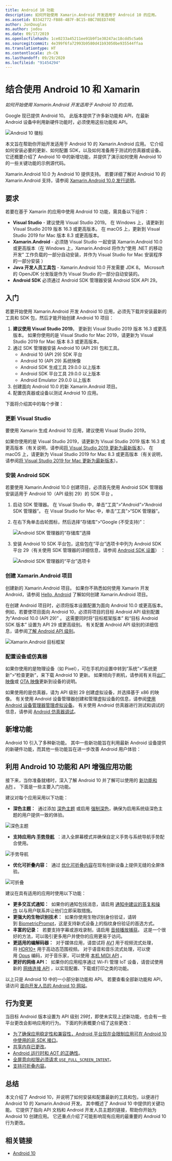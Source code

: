 ```yaml
---
title: Android 10 功能
description: 如何开始使用 Xamarin.Android 开发适用于 Android 10 的应用。
ms.assetid: B3342772-FB88-4B7F-BC15-8BC78EED749E
author: JonDouglas
ms.author: jodou
ms.date: 09/17/2019
ms.openlocfilehash: 1ce0233a45211ee91b9f1e30247ac18cdd5c5a66
ms.sourcegitcommit: 4e399f6fa72993b9580d41b93050be935544ffaa
ms.translationtype: HT
ms.contentlocale: zh-CN
ms.lasthandoff: 09/29/2020
ms.locfileid: "91454294"
---
```

# <a name="android-10-with-xamarin"></a>结合使用 Android 10 和 Xamarin

_如何开始使用 Xamarin.Android 开发适用于 Android 10 的应用。_

Google 现已提供 Android 10。 此版本提供了许多新功能和 API，在最新 Android 设备中利用新硬件功能时，必须使用这些功能和 API。

![Android 10 徽标](~/android/platform/android-10-images/android10_black.png)

本文旨在帮助你开始开发适用于 Android 10 的 Xamarin.Android 应用。 它介绍如何安装必要的更新、如何配置 SDK，以及如何准备用于测试的仿真器或设备。 它还概要介绍了 Android 10 中的新增功能，并提供了演示如何使用 Android 10 的一些关键功能的示例源代码。

Xamarin.Android 10.0 为 Android 10 提供支持。 若要详细了解对 Android 10 的 Xamarin.Android 支持，请参阅 [Xamarin.Android 10.0 发行说明](/xamarin/android/release-notes/10/10.0)。

## <a name="requirements"></a>要求

若要在基于 Xamarin 的应用中使用 Android 10 功能，需具备以下组件：

- **Visual Studio** - 建议使用 Visual Studio 2019。 在 Windows 上，请更新到 Visual Studio 2019 版本 16.3 或更高版本。 在 macOS 上，更新到 Visual Studio 2019 for Mac 版本 8.3 或更高版本。
- **Xamarin.Android** - 必须随 Visual Studio 一起安装 Xamarin.Android 10.0 或更高版本（在 Windows 上，Xamarin.Android 将作为“使用 .NET 的移动开发”  工作负载的一部分自动安装，并作为 Visual Studio for Mac 安装程序的一部分安装  ）
- **Java 开发人员工具包** - Xamarin.Android 10.0 开发需要 JDK 8。 Microsoft 的 OpenJDK 分发版是作为 Visual Studio 的一部分自动安装的。
- **Android SDK** 必须通过 Android SDK 管理器安装 Android SDK API 29。

## <a name="get-started"></a>入门

若要开始使用 Xamarin.Android 开发 Android 10 应用，必须先下载并安装最新的工具和 SDK 包，然后才能开始创建 Android 10 项目：

1. **建议使用 Visual Studio 2019**。 更新到 Visual Studio 2019 版本 16.3 或更高版本。 如果你使用的是 Visual Studio for Mac 2019，请更新为 Visual Studio 2019 for Mac 版本 8.3 或更高版本。
2. 通过 SDK 管理器安装 Android 10 (API 29)  包和工具。
    - Android 10 (API 29) SDK 平台
    - Android 10 (API 29) 系统映像
    - Android SDK 生成工具 29.0.0 以上版本
    - Android SDK 平台工具 29.0.0 以上版本
    - Android Emulator 29.0.0 以上版本
3. 创建面向 Android 10.0 的新 Xamarin.Android 项目。
4. 配置仿真器或设备以测试 Android 10 应用。

下面将介绍其中的每个步骤：

### <a name="update-visual-studio"></a>更新 Visual Studio

要使用 Xamarin 生成 Android 10 应用，建议使用 Visual Studio 2019。

如果你使用的是 Visual Studio 2019，请更新为 Visual Studio 2019 版本 16.3 或更高版本（有关说明，请参阅[将 Visual Studio 2019 更新为最新版本](/visualstudio/install/update-visual-studio)）。 在 macOS 上，请更新为 Visual Studio 2019 for Mac 8.3 或更高版本（有关说明，请参阅[将 Visual Studio 2019 for Mac 更新为最新版本](/visualstudio/mac/update)）。

### <a name="install-the-android-sdk"></a>安装 Android SDK

若要使用 Xamarin.Android 10.0 创建项目，必须首先使用 Android SDK 管理器安装适用于 Android 10（API 级别 29）的 SDK 平台  。

1. 启动 SDK 管理器。 在 Visual Studio 中，单击“工具”>“Android”>“Android SDK 管理器”。  在 Visual Studio for Mac 中，单击“工具”>“SDK 管理器”。 
2. 在右下角单击齿轮图标，然后选择“存储库”>“Google (不受支持)”： 

    ![Android SDK 管理器的“存储库”选择](~/android/platform/android-10-images/sdkrepository.png)

3. 安装 Android 10 SDK 平台包，这些包在“平台”选项卡中列为 Android SDK 平台 29（有关使用 SDK 管理器的详细信息，请参阅 [Android SDK 设置](../get-started/installation/android-sdk.md)）    ：

    ![Android SDK 管理器的“平台”选项卡](~/android/platform/android-10-images/sdkplatforms.png)

### <a name="create-a-xamarinandroid-project"></a>创建 Xamarin.Android 项目

创建新的 Xamarin.Android 项目。 如果你不熟悉如何使用 Xamarin 开发 Android，请参阅 [Hello, Android](../get-started/hello-android/index.md) 了解如何创建 Xamarin.Android 项目。

在创建 Android 项目时，必须将版本设置配置为面向 Android 10.0 或更高版本。 例如，若要使项目面向 Android 10，必须将项目的目标 Android API 级别配置为“Android 10.0 (API 29)”  。 这需要同时将“目标框架版本”  和“目标 Android SDK 版本”  设置为 API 29 或更高级别。 有关配置 Android API 级别的详细信息，请参阅[了解 Android API 级别](../app-fundamentals/android-api-levels.md)。

![Xamarin.Android 目标框架](~/android/platform/android-10-images/targetframework.png)

### <a name="configure-a-device-or-emulator"></a>配置设备或仿真器

如果你使用的是物理设备（如 Pixel），可在手机的设置中转到“系统”>“系统更新”>“检查更新”，来下载 Android 10 更新。 如果倾向于刷机，请参阅有关将[出厂映像](https://developers.google.com/android/images)或 [OTA 映像](https://developers.google.com/android/ota)更新到设备的说明。

如果使用的是仿真器，请为 API 级别 29 创建虚拟设备，并选择基于 x86 的映像。 有关使用 Android 设备管理器创建和管理虚拟设备的信息，请参阅[使用 Android 设备管理器管理虚拟设备](../get-started/installation/android-emulator/device-manager.md)。 有关使用 Android 仿真器进行测试和调试的信息，请参阅 [Android 仿真器调试](../deploy-test/debugging/debug-on-emulator.md)。

## <a name="new-features"></a>新增功能

Android 10 引入了多种新功能。 其中一些新功能旨在利用最新 Android 设备提供的新硬件功能，而其他一些功能旨在进一步改善 Android 用户体验：

## <a name="enhance-your-app-with-android-10-features-and-apis"></a>利用 Android 10 功能和 API 增强应用功能

接下来，当你准备就绪时，深入了解 Android 10 并了解可以使用的 [新功能和 API](https://developer.android.com/preview/api-overview.html) 。 下面是一些主要入门功能。

建议对每个应用采用以下功能：

- **深色主题：**  通过添加 [深色主题](https://developer.android.com/preview/features/darktheme) 或启用 [强制深色](https://developer.android.com/preview/features/darktheme#force_dark)，确保为启用系统级深色主题的用户提供一致的体验。

![深色主题](~/android/platform/android-10-images/darktheme.png)

- **支持应用内 [手势导航](https://developer.android.com/preview/features/gesturalnav)**  ：进入全屏幕模式并确保自定义手势与系统导航手势配合使用。

![手势导航](~/android/platform/android-10-images/gesturenavigation.png)

- **优化可折叠内容：**  通过 [优化可折叠内容](https://developer.android.com/preview/features/foldables)在现有创新设备上提供无缝的全屏体验。

![可折叠](~/android/platform/android-10-images/foldable.png)

建议在具有适用的应用时使用以下功能：

- **更多交互式通知：**  如果你的通知包括消息，请启用 [通知中建议的答复和操作](https://developer.android.com/preview/features#smart-suggestions) 以与用户联系并让他们立即采取措施。
- **更强大的生物识别技术：**  如果你使用生物识别身份验证，请转到 [BiometricPrompt](https://developer.android.com/reference/androidx/biometric/BiometricPrompt)，这是支持新式设备上的指纹身份验证的首选方式。
- **丰富的记录：**  若要支持字幕或游戏录制，请启用 [音频播放捕获](https://developer.android.com/preview/features/playback-capture)。 这是一个很好的方法，可以吸引更多用户并使你的应用更易于访问。
- **更适用的编解码器：**  对于媒体应用，请尝试将 [AV1](https://en.wikipedia.org/wiki/AV1) 用于视频流式处理，将 [HDR10+](https://en.wikipedia.org/wiki/High-dynamic-range_video#HDR10+) 用于高动态范围视频。 对于语音和音乐流式处理，可以使用 [Opus](http://opus-codec.org/) 编码，对于音乐家，可以使用 [本机 MIDI API](https://developer.android.com/preview/features/midi) 。
- **更好的网络 API：**  如果你的应用程序通过 Wi-Fi 管理 IoT 设备，请尝试使用新的 [网络连接 API](https://developer.android.com/preview/features#peer2peer) ，以实现配置、下载或打印之类的功能。

以上只是 Android 10 中的一小部分新功能和 API。 若要查看全部新功能和 API，请访问 [面向开发人员的 Android 10 网站](https://developer.android.com/about/versions/10/highlights)。

## <a name="behavior-changes"></a>行为变更

当目标 Android 版本设置为 API 级别 29时，即使未实现上述新功能，也会有一些平台更改会影响应用的行为。 下面的列表概要介绍了这些更改：

- [为了确保应用稳定性和兼容性，Android 平台现在会限制应用可在 Android 10 中使用的非 SDK 接口](https://developer.android.com/about/versions/10/behavior-changes-10#non-sdk-restrictions)。
- [共享内存已更改](https://developer.android.com/about/versions/10/behavior-changes-10#shared-memory)。
- [Android 运行时和 AOT 的正确性](https://developer.android.com/about/versions/10/behavior-changes-10#system-only-oat)。
- [全屏意向权限必须请求 `USE_FULL_SCREEN_INTENT`](https://developer.android.com/about/versions/10/behavior-changes-10#full-screen-intents)。
- [支持可折叠内容](https://developer.android.com/about/versions/10/behavior-changes-10#foldables)。

## <a name="summary"></a>总结

本文介绍了 Android 10，并说明了如何安装和配置最新的工具和包，以便进行 Android 10 的 Xamarin.Android 开发。 其中概述了 Android 10 中提供的关键功能。 它提供了指向 API 文档和 Android 开发人员主题的链接，帮助你开始为 Android 10 创建应用。 它还重点介绍了可能影响现有应用的最重要的 Android 10 行为更改。

## <a name="related-links"></a>相关链接

- [Android 10](https://developer.android.com/about/versions/10)